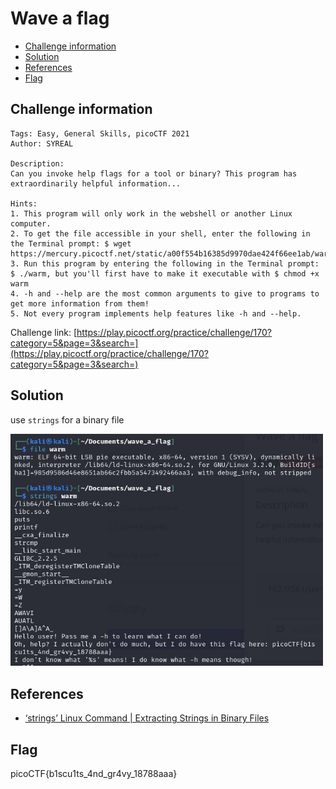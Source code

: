 # Wave a flag

- [Challenge information](#challenge-information)
- [Solution](#solution)
- [References](#references)
- [Flag](#flag)

## Challenge information
```
Tags: Easy, General Skills, picoCTF 2021
Author: SYREAL

Description:
Can you invoke help flags for a tool or binary? This program has extraordinarily helpful information...

Hints:
1. This program will only work in the webshell or another Linux computer.
2. To get the file accessible in your shell, enter the following in the Terminal prompt: $ wget https://mercury.picoctf.net/static/a00f554b16385d9970dae424f66ee1ab/warm    
3. Run this program by entering the following in the Terminal prompt: $ ./warm, but you'll first have to make it executable with $ chmod +x warm
4. -h and --help are the most common arguments to give to programs to get more information from them!
5. Not every program implements help features like -h and --help.
```

Challenge link: [https://play.picoctf.org/practice/challenge/170?category=5&page=3&search=](https://play.picoctf.org/practice/challenge/170?category=5&page=3&search=)

## Solution

use ``strings`` for a binary file

<img src="wave_a_flag.jpg" width="500" />

## References

- [‘strings’ Linux Command | Extracting Strings in Binary Files](https://ioflood.com/blog/strings-linux-command/#:~:text=The%20'strings'%20command%20in%20Linux%20is%20used%20to%20extract%20readable,bin%20.&text=In%20this%20example%2C%20we've,a%20binary%20file%20named%20'myfile.)

## Flag

picoCTF{b1scu1ts_4nd_gr4vy_18788aaa}